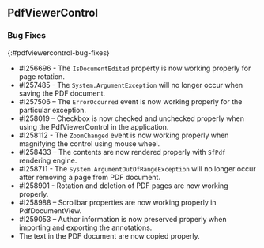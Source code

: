 ## PdfViewerControl

### Bug Fixes
{:#pdfviewercontrol-bug-fixes} 

* \#I256696 - The `IsDocumentEdited` property is now working properly for page rotation.
* \#I257485 - The `System.ArgumentException` will no longer occur when saving the PDF document.
* \#I257506 – The `ErrorOccurred` event is now working properly for the particular exception.
* \#I258019 – Checkbox is now checked and unchecked properly when using the PdfViewerControl in the application.
* \#I258112 - The `ZoomChanged` event is now working properly when magnifying the control using mouse wheel.
* \#I258433 – The contents are now rendered properly with `SfPdf` rendering engine.
* \#I258711 - The `System.ArgumentOutOfRangeException` will no longer occur after removing a page from PDF document.
* \#I258901 - Rotation and deletion of PDF pages are now working properly.
* \#I258988 – Scrollbar properties are now working properly in PdfDocumentView.
* \#I259053 – Author information is now preserved properly when importing and exporting the annotations.
* The text in the PDF document are now copied properly.